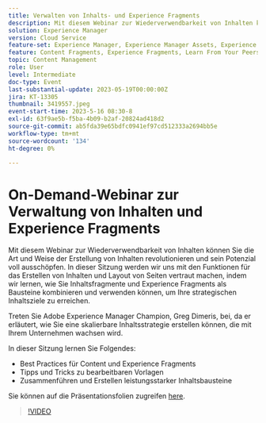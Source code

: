 ```yaml
---
title: Verwalten von Inhalts- und Experience Fragments
description: Mit diesem Webinar zur Wiederverwendbarkeit von Inhalten können Sie die Art und Weise der Erstellung von Inhalten revolutionieren und sein Potenzial voll ausschöpfen.
solution: Experience Manager
version: Cloud Service
feature-set: Experience Manager, Experience Manager Assets, Experience Manager Sites
feature: Content Fragments, Experience Fragments, Learn From Your Peers
topic: Content Management
role: User
level: Intermediate
doc-type: Event
last-substantial-update: 2023-05-19T00:00:00Z
jira: KT-13305
thumbnail: 3419557.jpeg
event-start-time: 2023-5-16 08:30-8
exl-id: 63f9ae5b-f5ba-4b09-b2af-20824ad418d2
source-git-commit: ab5fda39e65bdfc0941ef97cd512333a2694bb5e
workflow-type: tm+mt
source-wordcount: '134'
ht-degree: 0%

---
```


# On-Demand-Webinar zur Verwaltung von Inhalten und Experience Fragments

Mit diesem Webinar zur Wiederverwendbarkeit von Inhalten können Sie die Art und Weise der Erstellung von Inhalten revolutionieren und sein Potenzial voll ausschöpfen. In dieser Sitzung werden wir uns mit den Funktionen für das Erstellen von Inhalten und Layout von Seiten vertraut machen, indem wir lernen, wie Sie Inhaltsfragmente und Experience Fragments als Bausteine kombinieren und verwenden können, um Ihre strategischen Inhaltsziele zu erreichen.

Treten Sie Adobe Experience Manager Champion, Greg Dimeris, bei, da er erläutert, wie Sie eine skalierbare Inhaltsstrategie erstellen können, die mit Ihrem Unternehmen wachsen wird.

In dieser Sitzung lernen Sie Folgendes:

* Best Practices für Content und Experience Fragments
* Tipps und Tricks zu bearbeitbaren Vorlagen
* Zusammenführen und Erstellen leistungsstarker Inhaltsbausteine

Sie können auf die Präsentationsfolien zugreifen [here](../../assets/experience-manager/may2023/mastering-content-and-experience-fragments/AEM_Content_fragments_and_Experience_Fragments_Webinar_Session_Final.pdf).

>[!VIDEO](https://video.tv.adobe.com/v/3419557/?learn=on)
